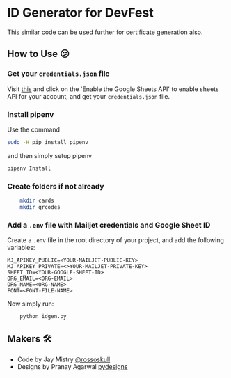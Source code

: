 # ID Generator for DevFest

This similar code can be used further for certificate generation also.

## How to Use 😕

### Get your `credentials.json` file

Visit [this](https://developers.google.com/sheets/api/quickstart/python) and click on the 'Enable the Google Sheets API' to enable sheets API for your account, and get your `credentials.json` file.

### Install pipenv

Use the command

```sh
sudo -H pip install pipenv
```

and then simply setup pipenv

```sh
pipenv Install
```

### Create folders if not already

```sh
    mkdir cards
    mkdir qrcodes
```

### Add a `.env` file with Mailjet credentials and Google Sheet ID

Create a `.env` file in the root directory of your project, and add the following variables:

```env
MJ_APIKEY_PUBLIC=<YOUR-MAILJET-PUBLIC-KEY>
MJ_APIKEY_PRIVATE=<>YOUR-MAILJET-PRIVATE-KEY>
SHEET_ID=<YOUR-GOOGLE-SHEET-ID>
ORG_EMAIL=<ORG-EMAIL>
ORG_NAME=<ORG-NAME>
FONT=<FONT-FILE-NAME>
```

Now simply run:

```sh
    python idgen.py
```

## Makers 🛠

- Code by Jay Mistry [@rossoskull](https://github.com/rossoskull)
- Designs by Pranay Agarwal [pydesigns](https://www.behance.net/pydesigns)
